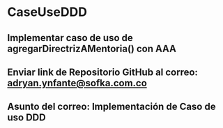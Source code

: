 # CaseUseDDD
## Implementar caso de uso de agregarDirectrizAMentoria() con AAA

## Enviar link de Repositorio GitHub  al correo: adryan.ynfante@sofka.com.co 

## Asunto del correo: Implementación de Caso de uso DDD
